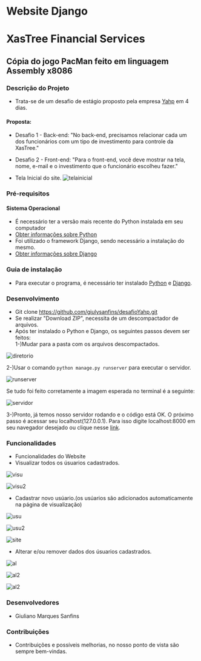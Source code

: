 # Website Django

# XasTree Financial Services

## Cópia do jogo PacMan feito em linguagem Assembly x8086

### Descrição do Projeto
   * Trata-se de um desafio de estágio proposto pela empresa [Yahp](https://www.linkedin.com/company/yahp/) em 4 dias.
#### Proposta:
* Desafio 1 - Back-end:
"No back-end, precisamos relacionar cada um dos funcionários com um tipo de investimento para controle da XasTree."

* Desafio 2 - Front-end:
"Para o front-end, você deve mostrar na tela, nome, e-mail e o investimento que o funcionário escolheu fazer."

* Tela Inicial do site.
![telainicial](https://user-images.githubusercontent.com/32877842/92270301-36456000-eebc-11ea-9b72-e544e3c0fda2.png)


 ### Pré-requisitos

#### Sistema Operacional
* É necessário ter a versão mais recente do Python instalada em seu computador
* [Obter informações sobre Python](https://www.python.org/downloads/)
* Foi utilizado o framework Django, sendo necessário a instalação do mesmo.
* [Obter informações sobre Django](https://www.djangoproject.com/start/)


### Guia de instalação
* Para executar o programa, é necessário ter instalado [Python](https://www.python.org/downloads/) e [Django](https://www.djangoproject.com/start/).

### Desenvolvimento
* Git clone https://github.com/giulysanfins/desafioYahp.git
* Se realizar "Download ZIP", necessita de um descompactador de arquivos.
* Após ter instalado o Python e Django, os seguintes passos devem ser feitos:  
 1-)Mudar para a pasta com os arquivos descompactados.
 
![diretorio](https://user-images.githubusercontent.com/32877842/92271002-70633180-eebd-11ea-8f32-acb9e4982599.png)

 2-)Usar o comando ```python manage.py runserver``` para executar o servidor.
 
 ![runserver](https://user-images.githubusercontent.com/32877842/92271124-a0aad000-eebd-11ea-9386-adf1d80f77db.png)
 
 Se tudo foi feito corretamente a imagem esperada no terminal é a seguinte:
 
 ![servidor](https://user-images.githubusercontent.com/32877842/92271186-bb7d4480-eebd-11ea-8edf-ba3d0e9aa9ee.png)
 
 3-)Pronto, já temos nosso servidor rodando e o código está OK. O próximo passo é acessar seu localhost(127.0.0.1). Para isso digite localhost:8000 em seu navegador desejado ou clique nesse [link](http://localhost:8000/).


### Funcionalidades
* Funcionalidades do Website
* Visualizar todos os úsuarios cadastrados.

![visu](https://user-images.githubusercontent.com/32877842/92271402-1d3dae80-eebe-11ea-9c55-01832e2dc5e8.png)

![visu2](https://user-images.githubusercontent.com/32877842/92271430-2b8bca80-eebe-11ea-8c48-6c3bce0a2e9f.png)

* Cadastrar novo usúario.(os usúarios são adicionados automaticamente na página de visualização)

![usu](https://user-images.githubusercontent.com/32877842/92271503-4cecb680-eebe-11ea-8f09-6db40203c355.png)

![usu2](https://user-images.githubusercontent.com/32877842/92271562-6988ee80-eebe-11ea-8f42-00e3d3b7fbc3.png)

![site](https://user-images.githubusercontent.com/32877842/92272342-bde09e00-eebf-11ea-9e2e-95cfa350fe87.gif)

* Alterar e/ou remover dados dos úsuarios cadastrados.

![al](https://user-images.githubusercontent.com/32877842/92272423-e23c7a80-eebf-11ea-921d-4270ab7f829c.png)

![al2](https://user-images.githubusercontent.com/32877842/92272488-039d6680-eec0-11ea-9588-58713614a2d2.png)

![al2](https://user-images.githubusercontent.com/32877842/92272528-17e16380-eec0-11ea-9966-d198787c8130.png)




### Desenvolvedores
* Giuliano Marques Sanfins

### Contribuições
- Contribuições e possíveis melhorias, no nosso ponto de vista são sempre bem-vindas.
